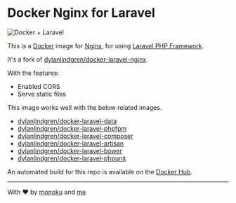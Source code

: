# Docker Nginx for Laravel

![Docker + Laravel](https://cloud.githubusercontent.com/assets/6241518/4891729/359014b8-63ab-11e4-8f48-c6e69c3ee948.jpg)

This is a [Docker](http://www.docker.com) image for [Nginx](http://nginx.org), for using [Laravel PHP Framework](http://laravel.com/).

It's a fork of [dylanlindgren/docker-laravel-nginx](https://github.com/dylanlindgren/docker-laravel-nginx).

With the features:

  - Enabled CORS
  - Serve static files

This image works well with the below related images.

  - [dylanlindgren/docker-laravel-data](https://github.com/dylanlindgren/docker-laravel-data)
  - [dylanlindgren/docker-laravel-phpfpm](https://github.com/dylanlindgren/docker-laravel-phpfpm)
  - [dylanlindgren/docker-laravel-composer](https://github.com/dylanlindgren/docker-laravel-composer)
  - [dylanlindgren/docker-laravel-artisan](https://github.com/dylanlindgren/docker-laravel-artisan)
  - [dylanlindgren/docker-laravel-bower](https://github.com/dylanlindgren/docker-laravel-bower)
  - [dylanlindgren/docker-laravel-phpunit](https://github.com/dylanlindgren/docker-laravel-phpunit)

An automated build for this repo is available on the [Docker Hub](https://registry.hub.docker.com/u/yoelfme/docker-nginx-laravel/).

---

With :heart: by [monoku](http://monoku.com) and [me](http://github.com/yoelfme)
